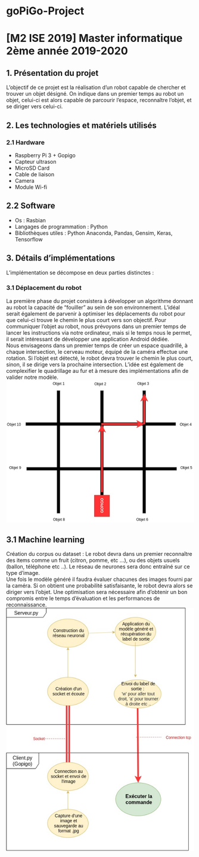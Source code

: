 # goPiGo-Project
<h1>[M2 ISE 2019] Master informatique 2ème année 2019-2020</h1>
 
<h2>1. Présentation du projet</h2>

L’objectif de ce projet est la réalisation d’un robot capable de chercher et trouver un objet désigné. On indique dans un premier temps au robot un objet, celui-ci est alors capable de parcourir l’espace, reconnaître l’objet, et se diriger vers celui-ci.
 
<h2>2. Les technologies et matériels utilisés</h2>
<h3>2.1 Hardware</h3>
<ul>
<li>Raspberry Pi 3 + Gopigo</li>
<li>Capteur ultrason</li>
<li>MicroSD Card</li>
<li>Cable de liaison</li>
<li>Camera</li>
<li>Module Wi-fi</li>
</ul>
 
<h2>2.2 Software</h2>
<ul>
<li>Os : Rasbian</li>
<li>Langages de programmation : Python</li>
<li>Bibliothèques utiles : Python Anaconda, Pandas, Gensim, Keras, Tensorflow</li>
</ul>
 
<h2>3. Détails d’implémentations</h2>
L’implémentation se décompose en deux parties distinctes : 
<h3>3.1 Déplacement du robot</h3>
La première phase du projet consistera à développer un algorithme donnant au robot la capacité de “fouiller” au sein de son environnement. L’idéal serait également de parvenir à optimiser les déplacements du robot pour que celui-ci trouve le chemin le plus court vers son objectif. Pour communiquer l’objet au robot, nous prévoyons dans un premier temps de lancer les instructions via notre ordinateur, mais si le temps nous le permet, il serait intéressant de développer une application Android dédiée.
<br>
Nous envisageons dans un premier temps de créer un espace quadrillé, à chaque intersection, le cerveau moteur, équipé de la caméra effectue une rotation. Si l’objet est détecté, le robot devra trouver le chemin le plus court, sinon, il se dirige vers la prochaine intersection. L’idée est également de complexifier le quadrillage au fur et à mesure des implémentations afin de valider notre modèle.
<img src="https://github.com/roman-boursier/goPiGo-Project/blob/master/image1.jpg"/>
<h2>3.1 Machine learning</h2>
Création du corpus ou dataset : Le robot devra dans un premier reconnaître des items comme un fruit (citron, pomme, etc …), ou des objets usuels (ballon, téléphone etc ..). Le réseau de neurones sera donc entraîné sur ce type d’image.
<br>
Une fois le modèle généré il faudra évaluer chacunes des images fourni par la caméra. Si on obtient une probabilité satisfaisante, le robot devra alors se diriger vers l’objet.  Une optimisation sera nécessaire afin d’obtenir un bon compromis entre le temps d’évaluation et les performances de reconnaissance.
<img src="https://github.com/roman-boursier/goPiGo-Project/blob/master/image2.jpg"/>
